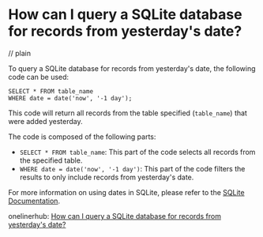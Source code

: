 # How can I query a SQLite database for records from yesterday's date?
// plain

To query a SQLite database for records from yesterday's date, the following code can be used:

```
SELECT * FROM table_name
WHERE date = date('now', '-1 day');
```

This code will return all records from the table specified (`table_name`) that were added yesterday.

The code is composed of the following parts:
- `SELECT * FROM table_name`: This part of the code selects all records from the specified table.
- `WHERE date = date('now', '-1 day')`: This part of the code filters the results to only include records from yesterday's date.

For more information on using dates in SQLite, please refer to the [SQLite Documentation](https://www.sqlite.org/lang_datefunc.html).

onelinerhub: [How can I query a SQLite database for records from yesterday's date?](https://onelinerhub.com/sqlite/how-can-i-query-a-sqlite-database-for-records-from-yesterday-s-date)